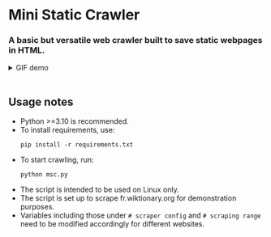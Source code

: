 Mini Static Crawler
===========================================
### A basic but versatile web crawler built to save static webpages in HTML.
<details>
  <summary>GIF demo</summary>
  
  Use [this link](https://ptpimg.me/l48mm0.gif) if the GIF fails to render.
  ![demo](https://ptpimg.me/l48mm0.gif)
</details>
<br>

Usage notes
-----------------------------
* Python >=3.10 is recommended.
* To install requirements, use:
  ```properties
  pip install -r requirements.txt
* To start crawling, run:
  ```properties
  python msc.py
* The script is intended to be used on Linux only.
* The script is set up to scrape fr.wiktionary.org for demonstration purposes.
* Variables including those under `# scraper config` and `# scraping range` need to be modified accordingly for different websites.

